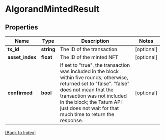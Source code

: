 # AlgorandMintedResult

## Properties

Name | Type | Description | Notes
------------ | ------------- | ------------- | -------------
**tx_id** | **string** | The ID of the transaction | [optional]
**asset_index** | **float** | The ID of the minted NFT | [optional]
**confirmed** | **bool** | If set to "true", the transaction was included in the block within five rounds; otherwise, returned set to "false". "false" does not mean that the transaction was not included in the block; the Tatum API just does not wait for that much time to return the response. | [optional]

[[Back to Index]](../index.md)
